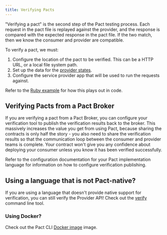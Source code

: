 ```yaml
---
title: Verifying Pacts
---
```


"Verifying a pact" is the second step of the Pact testing process. Each request in the pact file is replayed against the provider, and the response is compared with the expected response in the pact file. If the two match, then we know the consumer and provider are compatible.

To verify a pact, we must:

1. Configure the location of the pact to be verified. This can be a HTTP URL, or a local file system path.
2. Set up the data for the [provider states](provider_states.md).
3. Configure the service provider app that will be used to run the requests against.

Refer to the [Ruby example](../implementation_guides/ruby/verifying_pacts.md) for how this plays out in code.

## Verifying Pacts from a Pact Broker

If you are verifying a pact from a Pact Broker, you can configure your verification tool to publish the verification results back to the broker. This massively increases the value you get from using Pact, because sharing the contracts is only half the story - you also need to share the verification results so that the communication loop between the consumer and provider teams is complete. Your contract won't give you any confidence about deploying your consumer unless you know it has been verified successfully.

Refer to the configuration documentation for your Pact implementation language for information on how to configure verification publishing.

## Using a language that is not Pact-native?

If you are using a language that doesn't provide native support for verification, you can still verify the Provider API! Check out the [verify](https://hub.docker.com/r/pactfoundation/pact-cli) command line tool.

### Using Docker?

Check out the Pact CLI [Docker image](https://hub.docker.com/r/pactfoundation/pact-cli) image.

